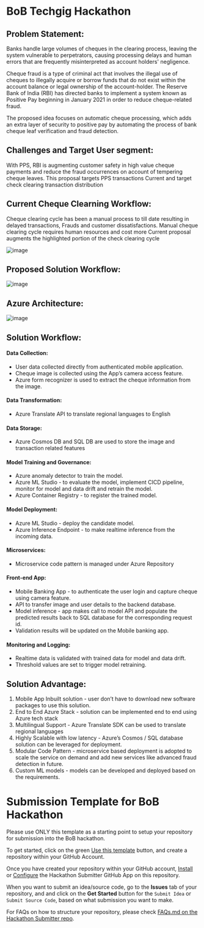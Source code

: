 # BoB Techgig Hackathon

## Problem Statement:
Banks handle large volumes of cheques in the clearing process, leaving the system vulnerable to perpetrators, causing processing delays and human errors that are frequently misinterpreted as account holders' negligence. 

Cheque fraud is a type of criminal act that involves the illegal use of cheques to illegally acquire or borrow funds that do not exist within the account balance or legal ownership of the account-holder. The Reserve Bank of India (RBI) has directed banks to implement a system known as Positive Pay beginning in January 2021 in order to reduce cheque-related fraud. 

The proposed idea focuses on automatic cheque processing, which adds an extra layer of security to positive pay by automating the process of bank cheque leaf verification and fraud detection.

## Challenges and Target User segment:
With PPS, RBI is augmenting customer safety in high value cheque payments and reduce the fraud occurrences on account of tempering cheque leaves.
This proposal targets PPS transactions 
Current and target check clearing transaction distribution

## Current Cheque Clearning Workflow:
Cheque clearing cycle has been a manual  process to till date resulting in delayed transactions, Frauds and customer dissatisfactions.
Manual cheque clearing cycle requires human resources and cost more 
Current proposal augments the highlighted portion of the check clearing cycle

![image](https://raw.githubusercontent.com/vvijay83/BoB_LJMU_Warriors/main/Cheque%20Clearing%20Cycle.png)

## Proposed Solution Workflow:
![image](https://github.com/vvijay83/BoB_LJMU_Warriors/blob/5aee41ee47cde5b68b67690fabcf2f3b7d640cfd/Workflow.png)

## Azure Architecture:
![image](https://github.com/vvijay83/BoB_LJMU_Warriors/blob/5aee41ee47cde5b68b67690fabcf2f3b7d640cfd/Architecture.jpg)

## Solution Workflow:

#### Data Collection:

- User data collected directly from authenticated mobile application.
- Cheque image is collected using the App’s camera access feature.
- Azure form recognizer is used to extract the cheque information from the image.

#### Data Transformation:

- Azure Translate API to translate regional languages to English

#### Data Storage:

- Azure Cosmos DB and SQL DB are used to store the image and transaction related features

#### Model Training and Governance:

- Azure anomaly detector to train the model.
- Azure ML Studio - to evaluate the model, implement CICD pipeline, monitor for model and data drift and retrain the model.
- Azure Container Registry - to register the trained model.

#### Model Deployment:

- Azure ML Studio - deploy the candidate model.
- Azure Inference Endpoint - to make realtime inference from the incoming data.

#### Microservices:

- Microservice code pattern is managed under Azure Repository

#### Front-end App:

- Mobile Banking App - to authenticate the user login and capture cheque using camera feature.
- API to transfer image and user details to the backend database.
- Model inference - app makes call to model API and populate the predicted results back to SQL database for the corresponding request id.
- Validation results will be updated on the Mobile banking app.

#### Monitoring and Logging:

- Realtime data is validated with trained data for model and data drift.
- Threshold values are set to trigger model retraining.

## Solution Advantage:
1. Mobile App Inbuilt solution - user don’t have to download new software packages to use this solution.
2. End to End Azure Stack - solution can be implemented end to end using Azure tech stack
3. Multilingual Support - Azure Translate SDK can be used to translate regional languages
4. Highly Scalable with low latency - Azure’s Cosmos / SQL database solution can be leveraged for deployment.
5. Modular Code Pattern - microservice based deployment is adopted to scale the service on demand and add new services like advanced fraud detection in future.
6. Custom ML models - models can be developed and deployed based on the requirements.


# Submission Template for BoB Hackathon

Please use ONLY this template as a starting point to setup your repository for submission into the BoB hackathon.

To get started, click on the green [Use this template](https://github.com/bob-hackathon/submission-template/generate) button, and create a repository within your GitHub Account.

Once you have created your repository within your GitHub account, [Install](https://github.com/bob-hackathon/hackathon-submitter#install) or [Configure](https://github.com/bob-hackathon/hackathon-submitter#configure) the Hackathon Submitter GitHub App on this repository.

When you want to submit an idea/source code, go to the **Issues** tab of your repository, and and click on the **Get Started** button for the `Submit Idea` or `Submit Source Code`, based on what submission you want to make.

For FAQs on how to structure your repository, please check [FAQs.md on the Hackathon Submitter repo](https://github.com/bob-hackathon/hackathon-submitter/blob/main/FAQ.md).
